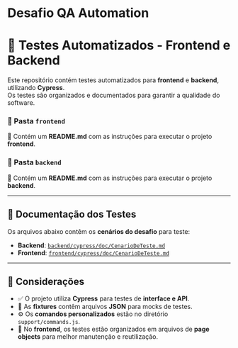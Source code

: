 # Desafio QA Automation
# 🧪 Testes Automatizados - Frontend e Backend

Este repositório contém testes automatizados para **frontend** e **backend**, utilizando **Cypress**.  
Os testes são organizados e documentados para garantir a qualidade do software.

### 📂 Pasta `frontend`
📄 Contém um **README.md** com as instruções para executar o projeto **frontend**. 

### 📂 Pasta `backend`
📄 Contém um **README.md** com as instruções para executar o projeto **backend**. 

---

## 📄 Documentação dos Testes

Os arquivos abaixo contêm os **cenários do desafio** para teste:

- **Backend**: [`backend/cypress/doc/CenarioDeTeste.md`](backend/cypress/doc/CenarioDeTeste.md)
- **Frontend**: [`frontend/cypress/doc/CenarioDeTeste.md`](frontend/cypress/doc/CenarioDeTeste.md)

---

## 📌 Considerações

- ✅ O projeto utiliza **Cypress** para testes de **interface e API**.
- 📂 As **fixtures** contêm arquivos **JSON** para mocks de testes.
- ⚙️ Os **comandos personalizados** estão no diretório `support/commands.js`.
- 📌 No **frontend**, os testes estão organizados em arquivos de **page objects** para melhor manutenção e reutilização.
